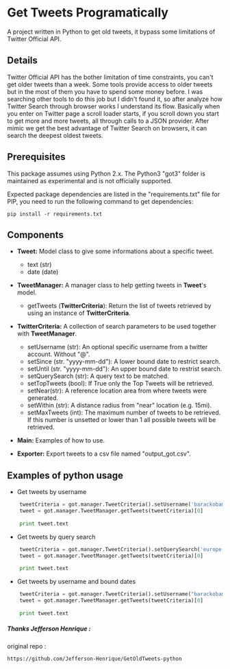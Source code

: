 # Get Tweets Programatically
A project written in Python to get old tweets, it bypass some limitations of Twitter Official API.

## Details
Twitter Official API has the bother limitation of time constraints, you can't get older tweets than a week. Some tools provide access to older tweets but in the most of them you have to spend some money before.
I was searching other tools to do this job but I didn't found it, so after analyze how Twitter Search through browser works I understand its flow. Basically when you enter on Twitter page a scroll loader starts, if you scroll down you start to get more and more tweets, all through calls to a JSON provider. After mimic we get the best advantage of Twitter Search on browsers, it can search the deepest oldest tweets.

## Prerequisites
This package assumes using Python 2.x. The Python3 "got3" folder is maintained as experimental and is not officially supported.

Expected package dependencies are listed in the "requirements.txt" file for PIP, you need to run the following command to get dependencies:
```
pip install -r requirements.txt
```

## Components
- **Tweet:** Model class to give some informations about a specific tweet.
  - text (str)
  - date (date)

- **TweetManager:** A manager class to help getting tweets in **Tweet**'s model.
  - getTweets (**TwitterCriteria**): Return the list of tweets retrieved by using an instance of **TwitterCriteria**. 

- **TwitterCriteria:** A collection of search parameters to be used together with **TweetManager**.
  - setUsername (str): An optional specific username from a twitter account. Without "@".
  - setSince (str. "yyyy-mm-dd"): A lower bound date to restrict search.
  - setUntil (str. "yyyy-mm-dd"): An upper bound date to restrist search.
  - setQuerySearch (str): A query text to be matched.
  - setTopTweets (bool): If True only the Top Tweets will be retrieved.
  - setNear(str): A reference location area from where tweets were generated.
  - setWithin (str): A distance radius from "near" location (e.g. 15mi).
  - setMaxTweets (int): The maximum number of tweets to be retrieved. If this number is unsetted or lower than 1 all possible tweets will be retrieved.
  
- **Main:** Examples of how to use.

- **Exporter:** Export tweets to a csv file named "output_got.csv".

## Examples of python usage
- Get tweets by username
``` python
	tweetCriteria = got.manager.TweetCriteria().setUsername('barackobama').setMaxTweets(1)
	tweet = got.manager.TweetManager.getTweets(tweetCriteria)[0]
	  
    print tweet.text
```    
- Get tweets by query search
``` python
	tweetCriteria = got.manager.TweetCriteria().setQuerySearch('europe refugees').setSince("2015-05-01").setUntil("2015-09-30").setMaxTweets(1)
	tweet = got.manager.TweetManager.getTweets(tweetCriteria)[0]
	  
    print tweet.text
```    
- Get tweets by username and bound dates
``` python
	tweetCriteria = got.manager.TweetCriteria().setUsername("barackobama").setSince("2015-09-10").setUntil("2015-09-12").setMaxTweets(1)
	tweet = got.manager.TweetManager.getTweets(tweetCriteria)[0]
	  
    print tweet.text
```

##### Thanks Jefferson Henrique : 
original repo : 
```
https://github.com/Jefferson-Henrique/GetOldTweets-python
```

